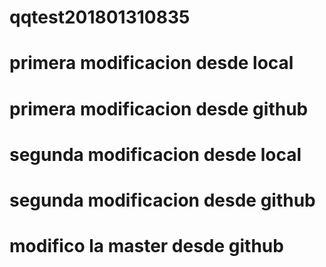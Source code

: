 # qqtest201801310835
# primera modificacion desde local
# primera modificacion desde github
# segunda modificacion desde local
# segunda modificacion desde github
# modifico la master desde github
